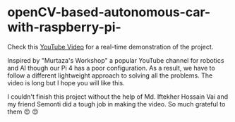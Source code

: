 # openCV-based-autonomous-car-with-raspberry-pi-
Check this [YouTube Video](https://youtu.be/_uvGQ6cCDds?si=tQSFqTP4Xs9WREUO) for a real-time demonstration of the project.

Inspired by "Murtaza's Workshop" a popular YouTube channel for robotics and AI though our Pi 4 has a poor configuration. As a result, we have to follow a different lightweight approach to solving all the problems. The video is long but I hope you will like this.

I couldn't finish this project without the help of Md. Iftekher Hossain Vai and my friend Semonti did a tough job in making the video. So much grateful to them 😍 😍
